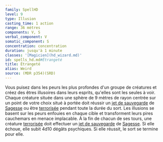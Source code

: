 ```yaml
---
family: SpellHD
level: 9
type: Illusion
casting_time: 1 action
range: 36 mètres
components: V, S
verbal_component: V
somatic_component: S
concentration: concentration
duration: jusqu'à 1 minute
classes: '[Magicien](hd_wizard.md)'
id: spells_hd.md#Étrangeté
title: Étrangeté
alias: Weird
source: (MDR p354)(SRD)
---
```


Vous puisez dans les peurs les plus profondes d'un groupe de créatures et créez des êtres illusoires dans leurs esprits, qu'elles sont les seules à voir. Chaque créature située dans une sphère de 9 mètres de rayon centrée sur un point de votre choix situé à portée doit réussir un [jet de sauvegarde](hd_abilities_jets_de_sauvegarde.md) de [Sagesse](hd_abilities_wisdom.md) ou être [terrorisée](hd_conditions_terrorise.md) pendant toute la durée du sort. Les illusions se basent sur les peurs enfouies en chaque cible et transforment leurs pires cauchemars en menace implacable. À la fin de chacun de ses tours, une créature [terrorisée](hd_conditions_terrorise.md) doit effectuer un [jet de sauvegarde](hd_abilities_jets_de_sauvegarde.md) de [Sagesse](hd_abilities_wisdom.md). Si elle échoue, elle subit 4d10 dégâts psychiques. Si elle réussit, le sort se termine pour elle.

